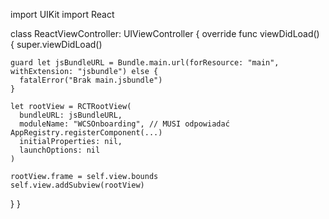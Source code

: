 import UIKit
import React

class ReactViewController: UIViewController {
  override func viewDidLoad() {
    super.viewDidLoad()

    guard let jsBundleURL = Bundle.main.url(forResource: "main", withExtension: "jsbundle") else {
      fatalError("Brak main.jsbundle")
    }

    let rootView = RCTRootView(
      bundleURL: jsBundleURL,
      moduleName: "WCSOnboarding", // MUSI odpowiadać AppRegistry.registerComponent(...)
      initialProperties: nil,
      launchOptions: nil
    )

    rootView.frame = self.view.bounds
    self.view.addSubview(rootView)
  }
}
